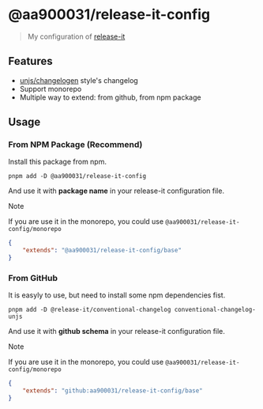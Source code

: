 # @aa900031/release-it-config

> My configuration of [release-it](https://github.com/release-it/release-it)

## Features

- [unjs/changelogen](https://github.com/unjs/changelogen) style's changelog
- Support monorepo
- Multiple way to extend: from github, from npm package

## Usage

### From NPM Package (Recommend)

Install this package from npm.

```shell
pnpm add -D @aa900031/release-it-config
```

And use it with **package name** in your release-it configuration file.

> [!NOTE]
> If you are use it in the monorepo, you could use `@aa900031/release-it-config/monorepo`

```json
{
	"extends": "@aa900031/release-it-config/base"
}
```

### From GitHub

It is easyly to use, but need to install some npm dependencies fist.

```shell
pnpm add -D @release-it/conventional-changelog conventional-changelog-unjs
```

And use it with **github schema** in your release-it configuration file.

> [!NOTE]
> If you are use it in the monorepo, you could use `@aa900031/release-it-config/monorepo`

```json
{
	"extends": "github:aa900031/release-it-config/base"
}
```
